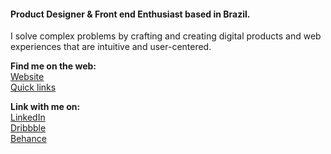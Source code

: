 #### Product Designer & Front end Enthusiast based in Brazil.

I solve complex problems by crafting and creating digital products and web experiences that are intuitive and user-centered.

**Find me on the web:**<br>
[Website](https://kennedybarros.com)<br/>
[Quick links](https://bento.me/kennedy)

**Link with me on:**<br>
[LinkedIn](https://www.linkedin.com/in/kennedybarros)<br/>
[Dribbble](https://dribbble.com/kennedybarros)<br/>
[Behance](https://www.behance.net/kennedybarros)<br/>
